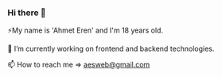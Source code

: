 ### Hi there 👋
⚡My name is 'Ahmet Eren' and I'm 18 years old.

🔭 I’m currently working on frontend and backend technologies.

📫 How to reach me => aesweb@gmail.com
<!--
**aesweb/aesweb** is a ✨ _special_ ✨ repository because its `README.md` (this file) appears on your GitHub profile.

Here are some ideas to get you started:

- 
- 
- 👯 I’m looking to collaborate on ...
- 🤔 I’m looking for help with ...
- 💬 Ask me about ...
- 📫 How to reach me: ...
- 😄 Pronouns: ...
-  Fun fact: ...
-->


